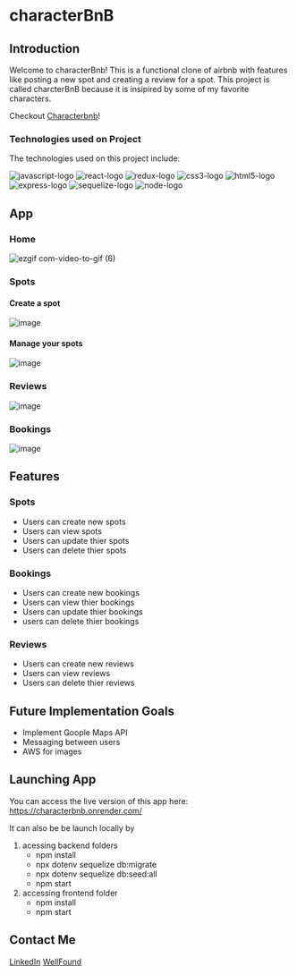 

# characterBnB

## Introduction

Welcome to characterBnb! This is a functional clone of airbnb with features like posting a new spot and creating a review for a spot. This project is called charcterBnB because it is insipired by some of my favorite characters.

Checkout [Characterbnb](https://github.com/CaSandraSmith/characterBnB/assets/123069069/079ea00b-850c-43b9-92e7-2f8591d1bdac)!

### Technologies used on Project

The technologies used on this project include: 

<div>
 <img src="https://img.shields.io/badge/javascript-%23323330.svg?style=for-the-badge&logo=javascript&logoColor=%23F7DF1E" alt="javascript-logo" />
 <img src="https://img.shields.io/badge/react-%2320232a.svg?style=for-the-badge&logo=react&logoColor=%2361DAFB" alt="react-logo" />
 <img src="https://img.shields.io/badge/redux-%23593d88.svg?style=for-the-badge&logo=redux&logoColor=white" alt="redux-logo" />
 <img src="https://img.shields.io/badge/css3-%231572B6.svg?style=for-the-badge&logo=css3&logoColor=white" alt="css3-logo" />
 <img src="https://img.shields.io/badge/html5-%23E34F26.svg?style=for-the-badge&logo=html5&logoColor=white" alt="html5-logo" />
 <img src="https://img.shields.io/badge/express.js-%23404d59.svg?style=for-the-badge&logo=express&logoColor=%2361DAFB" alt="express-logo" />
 <img src="https://img.shields.io/badge/Sequelize-52B0E7?style=for-the-badge&logo=Sequelize&logoColor=white" alt="sequelize-logo" />
 <img src="https://img.shields.io/badge/node.js-6DA55F?style=for-the-badge&logo=node.js&logoColor=white" alt="node-logo" />
</div>

## App

### Home

![ezgif com-video-to-gif (6)](https://github.com/CaSandraSmith/characterBnB/assets/123069069/a77eb0dd-53ce-4052-b926-aff8953fabf0)

### Spots

#### Create a spot

![image](https://github.com/CaSandraSmith/characterBnB/assets/123069069/f5b915d5-2653-437f-b442-7331714e5301)

#### Manage your spots

![image](https://github.com/CaSandraSmith/characterBnB/assets/123069069/263794dd-a893-4839-bfd0-d76414f0bdf3)

### Reviews

![image](https://github.com/CaSandraSmith/characterBnB/assets/123069069/20db1f89-d2a2-4f85-adab-f8d2e8d60d2c)

### Bookings

![image](https://github.com/CaSandraSmith/characterBnB/assets/123069069/4189caae-a18f-4d28-b610-bddcdb247561)

## Features

### Spots

* Users can create new spots
* Users can view spots
* Users can update thier spots
* Users can delete thier spots

### Bookings

* Users can create new bookings
* Users can view thier bookings
* Users can update thier bookings
* users can delete thier bookings
  
### Reviews
* Users can create new reviews
* Users can view reviews
* Users can delete thier reviews

## Future Implementation Goals
* Implement Goople Maps API
* Messaging between users
* AWS for images

## Launching App

You can access the live version of this app here: 
https://characterbnb.onrender.com/

It can also be be launch locally by

1. acessing backend folders
   * npm install
   * npx dotenv sequelize db:migrate
   * npx dotenv sequelize db:seed:all
   * npm start
2. accessing frontend folder
   * npm install
   * npm start

## Contact Me
[LinkedIn](https://www.linkedin.com/in/casandra-smith/)
[WellFound](https://wellfound.com/u/ca-sandra-smith)
